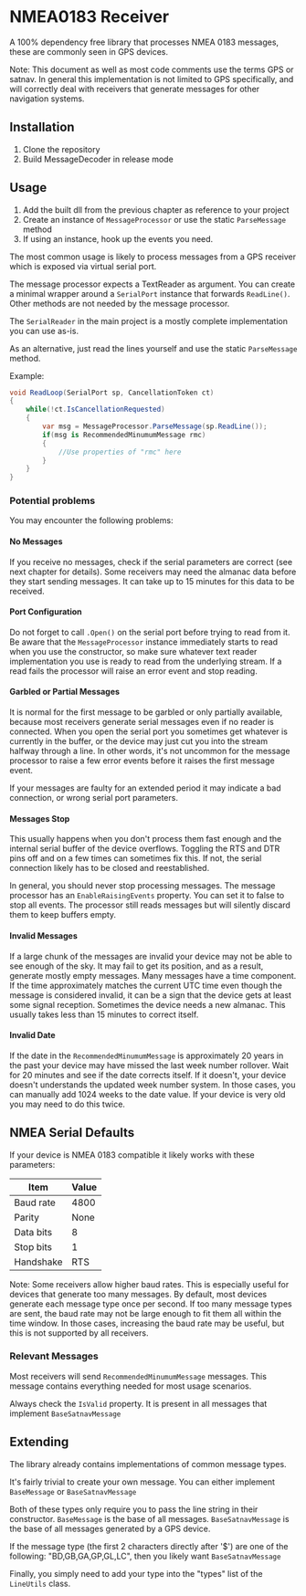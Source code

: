 # NMEA0183 Receiver

A 100% dependency free library that processes NMEA 0183 messages,
these are commonly seen in GPS devices.

Note: This document as well as most code comments use the terms GPS or satnav.
In general this implementation is not limited to GPS specifically,
and will correctly deal with receivers that generate messages for other navigation systems.

## Installation

1. Clone the repository
2. Build MessageDecoder in release mode

## Usage

1. Add the built dll from the previous chapter as reference to your project
2. Create an instance of `MessageProcessor` or use the static `ParseMessage` method
3. If using an instance, hook up the events you need.

The most common usage is likely to process messages from a GPS receiver
which is exposed via virtual serial port.

The message processor expects a TextReader as argument.
You can create a minimal wrapper around a `SerialPort` instance
that forwards `ReadLine()`. Other methods are not needed by the message processor.

The `SerialReader` in the main project is a mostly complete implementation
you can use as-is.

As an alternative, just read the lines yourself
and use the static `ParseMessage` method.

Example:

```csharp
void ReadLoop(SerialPort sp, CancellationToken ct)
{
	while(!ct.IsCancellationRequested)
	{
		var msg = MessageProcessor.ParseMessage(sp.ReadLine());
		if(msg is RecommendedMinumumMessage rmc)
		{
			//Use properties of "rmc" here
		}
	}
}
```

### Potential problems

You may encounter the following problems:

#### No Messages

If you receive no messages, check if the serial parameters are correct
(see next chapter for details).
Some receivers may need the almanac data before they start sending messages.
It can take up to 15 minutes for this data to be received.

#### Port Configuration

Do not forget to call `.Open()` on the serial port before trying to read from it.
Be aware that the `MessageProcessor` instance immediately starts to read
when you use the constructor,
so make sure whatever text reader implementation you use
is ready to read from the underlying stream.
If a read fails the processor will raise an error event and stop reading.

#### Garbled or Partial Messages

It is normal for the first message to be garbled or only partially available,
because most receivers generate serial messages even if no reader is connected.
When you open the serial port you sometimes get whatever is currently in the buffer,
or the device may just cut you into the stream halfway through a line.
In other words, it's not uncommon for the message processor to raise a few error
events before it raises the first message event.

If your messages are faulty for an extended period it may indicate a bad connection, or wrong serial port parameters.

#### Messages Stop

This usually happens when you don't process them fast enough
and the internal serial buffer of the device overflows.
Toggling the RTS and DTR pins off and on a few times can sometimes fix this.
If not, the serial connection likely has to be closed and reestablished.

In general, you should never stop processing messages.
The message processor has an `EnableRaisingEvents` property.
You can set it to false to stop all events.
The processor still reads messages but will silently discard them
to keep buffers empty.

#### Invalid Messages

If a large chunk of the messages are invalid
your device may not be able to see enough of the sky.
It may fail to get its position, and as a result,
generate mostly empty messages. Many messages have a time component.
If the time approximately matches the current UTC time
even though the message is considered invalid,
it can be a sign that the device gets at least some signal reception.
Sometimes the device needs a new almanac.
This usually takes less than 15 minutes to correct itself.

#### Invalid Date

If the date in the `RecommendedMinumumMessage` is approximately 20 years in the past your device may have missed the last week number rollover.
Wait for 20 minutes and see if the date corrects itself.
If it doesn't, your device doesn't understands the updated week number system.
In those cases, you can manually add 1024 weeks to the date value.
If your device is very old you may need to do this twice.

## NMEA Serial Defaults

If your device is NMEA 0183 compatible it likely works with these parameters:

|Item       | Value |
|-----------|-------|
| Baud rate | 4800  |
| Parity    | None  |
| Data bits | 8     |
| Stop bits | 1     |
| Handshake | RTS   |

Note: Some receivers allow higher baud rates.
This is especially useful for devices that generate too many messages.
By default, most devices generate each message type once per second.
If too many message types are sent, the baud rate may not be large enough
to fit them all within the time window.
In those cases, increasing the baud rate may be useful,
but this is not supported by all receivers.

### Relevant Messages

Most receivers will send `RecommendedMinumumMessage` messages.
This message contains everything needed for most usage scenarios.

Always check the `IsValid` property.
It is present in all messages that implement `BaseSatnavMessage`

## Extending

The library already contains implementations of common message types.

It's fairly trivial to create your own message.
You can either implement `BaseMessage` or `BaseSatnavMessage`

Both of these types only require you
to pass the line string in their constructor.
`BaseMessage` is the base of all messages.
`BaseSatnavMessage` is the base of all messages generated by a GPS device.

If the message type (the first 2 characters directly after '$')
are one of the following: "BD,GB,GA,GP,GL,LC",
then you likely want `BaseSatnavMessage`

Finally, you simply need to add your type
into the "types" list of the `LineUtils` class.
